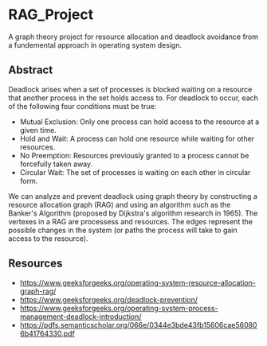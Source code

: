 # RAG_Project

A graph theory project for resource allocation and deadlock avoidance from a fundemental approach in operating system design.

## Abstract

Deadlock arises when a set of processes is blocked waiting on a resource that another process in the set holds access to. For deadlock to occur, each of the following four conditions must be true:

- Mutual Exclusion: Only one process can hold access to the resource at a given time.
- Hold and Wait: A process can hold one resource while waiting for other resources.
- No Preemption: Resources previously granted to a process cannot be forcefully taken away.
- Circular Wait: The set of processes is waiting on each other in circular form.

We can analyze and prevent deadlock using graph theory by constructing a resource allocation graph (RAG) and using an algorithm such as the Banker's Algorithm (proposed by Dijkstra's algorithm research in 1965). The vertexes in a RAG are processess and resources. The edges represent the possible changes in the system (or paths the process will take to gain access to the resource).

## Resources

- https://www.geeksforgeeks.org/operating-system-resource-allocation-graph-rag/
- https://www.geeksforgeeks.org/deadlock-prevention/
- https://www.geeksforgeeks.org/operating-system-process-management-deadlock-introduction/
- https://pdfs.semanticscholar.org/066e/0344e3bde43fb15606cae560806b41764330.pdf
